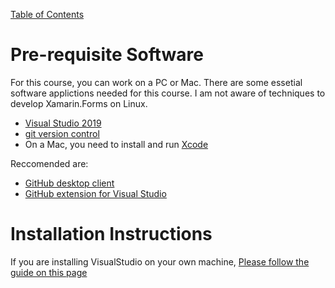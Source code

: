[Table of Contents](README.md)

# Pre-requisite Software

For this course, you can work on a PC or Mac. There are some essetial software applictions needed for this course. I am not aware of techniques to develop Xamarin.Forms on Linux.

* [Visual Studio 2019](https://visualstudio.microsoft.com/vs/)
* [git version control](https://git-scm.com/downloads)
* On a Mac, you need to install and run [Xcode](https://apps.apple.com/gb/app/xcode/id497799835?mt=12)

Reccomended are:

 - [GitHub desktop client](https://desktop.github.com/)
 - [GitHub extension for Visual Studio](https://visualstudio.github.com/)
 
# Installation Instructions
If you are installing VisualStudio on your own machine, [Please follow the guide on this page](https://docs.microsoft.com/xamarin/get-started/installation/index?pivots=windows)


